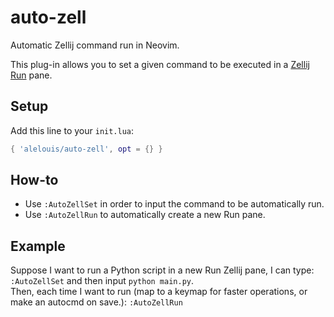 # auto-zell
Automatic Zellij command run in Neovim.  

This plug-in allows you to set a given command to be executed in a [Zellij Run](https://zellij.dev/documentation/zellij-run) pane.

## Setup
Add this line to your `init.lua`:
```lua
{ 'alelouis/auto-zell', opt = {} }
```

## How-to

- Use `:AutoZellSet` in order to input the command to be automatically run.
- Use `:AutoZellRun` to automatically create a new Run pane.

## Example

Suppose I want to run a Python script in a new Run Zellij pane, I can type:  
`:AutoZellSet` and then input `python main.py`.  
Then, each time I want to run (map to a keymap for faster operations, or make an autocmd on save.):
`:AutoZellRun`
